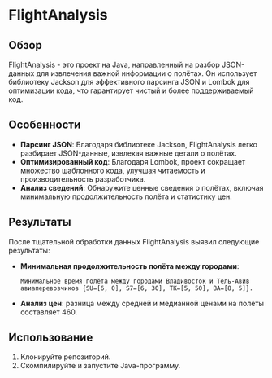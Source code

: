 # FlightAnalysis

## Обзор

FlightAnalysis - это проект на Java, направленный на разбор JSON-данных для извлечения важной информации о полётах. Он использует библиотеку Jackson для эффективного парсинга JSON и Lombok для оптимизации кода, что гарантирует чистый и более поддерживаемый код.

## Особенности

- **Парсинг JSON**: Благодаря библиотеке Jackson, FlightAnalysis легко разбирает JSON-данные, извлекая важные детали о полётах.
- **Оптимизированный код**: Благодаря Lombok, проект сокращает множество шаблонного кода, улучшая читаемость и производительность разработчика.
- **Анализ сведений**: Обнаружите ценные сведения о полётах, включая минимальную продолжительность полёта и статистику цен.

## Результаты

После тщательной обработки данных FlightAnalysis выявил следующие результаты:

- **Минимальная продолжительность полёта между городами**:
  ```
  Минимальное время полёта между городами Владивосток и Тель-Авив авиаперевозчиков {SU=[6, 0], S7=[6, 30], TK=[5, 50], BA=[8, 5]}.
  ```
- **Анализ цен**: разница между средней и медианной ценами на полёты составляет 460.

## Использование

1. Клонируйте репозиторий.
2. Скомпилируйте и запустите Java-программу.


